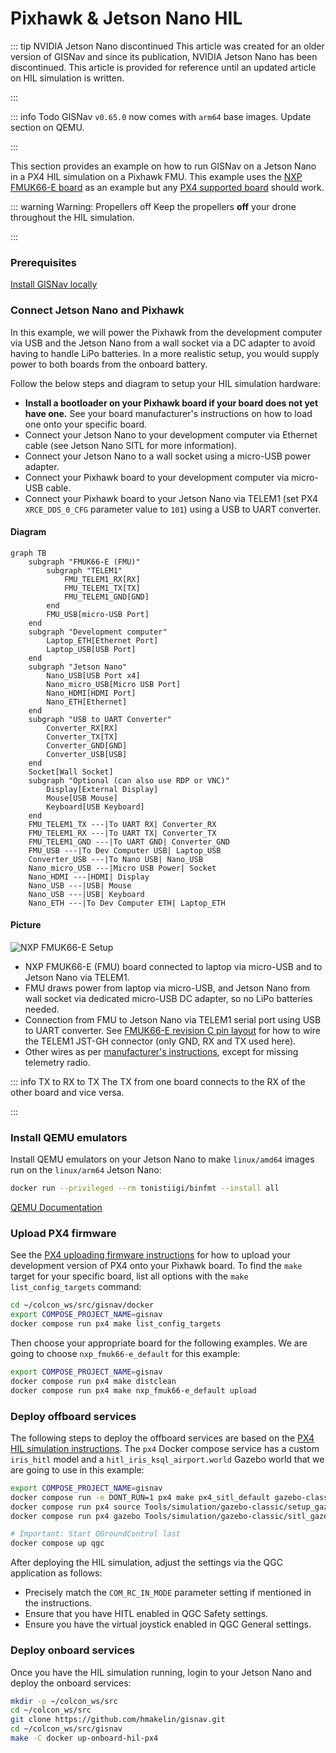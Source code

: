 # Pixhawk & Jetson Nano HIL

::: tip NVIDIA Jetson Nano discontinued
This article was created for an older version of GISNav and since its publication, NVIDIA Jetson Nano has been discontinued. This article is provided for reference until an updated article on HIL simulation is written.

:::

::: info Todo
GISNav `v0.65.0` now comes with `arm64` base images. Update section on QEMU.

:::

This section provides an example on how to run GISNav on a Jetson Nano in a PX4 HIL simulation on a Pixhawk FMU. This example uses the [NXP FMUK66-E board](https://docs.px4.io/main/en/flight_controller/nxp_rddrone_fmuk66.html) as an example but any [PX4 supported board](https://px4.io/autopilots/) should work.

::: warning Warning: Propellers off
Keep the propellers **off** your drone throughout the HIL simulation.

:::

### Prerequisites

[Install GISNav locally](./install-locally)

### Connect Jetson Nano and Pixhawk

In this example, we will power the Pixhawk from the development computer via USB and the Jetson Nano from a wall socket via a DC adapter to avoid having to handle LiPo batteries. In a more realistic setup, you would supply power to both boards from the onboard battery.

Follow the below steps and diagram to setup your HIL simulation hardware:

- **Install a bootloader on your Pixhawk board if your board does not yet have one.** See your board manufacturer's instructions on how to load one onto your specific board.
- Connect your Jetson Nano to your development computer via Ethernet cable (see Jetson Nano SITL for more information).
- Connect your Jetson Nano to a wall socket using a micro-USB power adapter.
- Connect your Pixhawk board to your development computer via micro-USB cable.
- Connect your Pixhawk board to your Jetson Nano via TELEM1 (set PX4 `XRCE_DDS_0_CFG` parameter value to `101`) using a USB to UART converter.

#### Diagram

```mermaid
graph TB
    subgraph "FMUK66-E (FMU)"
        subgraph "TELEM1"
            FMU_TELEM1_RX[RX]
            FMU_TELEM1_TX[TX]
            FMU_TELEM1_GND[GND]
        end
        FMU_USB[micro-USB Port]
    end
    subgraph "Development computer"
        Laptop_ETH[Ethernet Port]
        Laptop_USB[USB Port]
    end
    subgraph "Jetson Nano"
        Nano_USB[USB Port x4]
        Nano_micro_USB[Micro USB Port]
        Nano_HDMI[HDMI Port]
        Nano_ETH[Ethernet]
    end
    subgraph "USB to UART Converter"
        Converter_RX[RX]
        Converter_TX[TX]
        Converter_GND[GND]
        Converter_USB[USB]
    end
    Socket[Wall Socket]
    subgraph "Optional (can also use RDP or VNC)"
        Display[External Display]
        Mouse[USB Mouse]
        Keyboard[USB Keyboard]
    end
    FMU_TELEM1_TX ---|To UART RX| Converter_RX
    FMU_TELEM1_RX ---|To UART TX| Converter_TX
    FMU_TELEM1_GND ---|To UART GND| Converter_GND
    FMU_USB ---|To Dev Computer USB| Laptop_USB
    Converter_USB ---|To Nano USB| Nano_USB
    Nano_micro_USB ---|Micro USB Power| Socket
    Nano_HDMI ---|HDMI| Display
    Nano_USB ---|USB| Mouse
    Nano_USB ---|USB| Keyboard
    Nano_ETH ---|To Dev Computer ETH| Laptop_ETH
```

#### Picture

![NXP FMUK66-E Setup](/public/gisnav_hil_fmuk66-e_setup.jpg)

* NXP FMUK66-E (FMU) board connected to laptop via micro-USB and to Jetson Nano via TELEM1.
* FMU draws power from laptop via micro-USB, and Jetson Nano from wall socket via dedicated micro-USB DC adapter, so no LiPo batteries needed.
* Connection from FMU to Jetson Nano via TELEM1 serial port using USB to UART converter. See [FMUK66-E revision C pin layout](https://nxp.gitbook.io/hovergames/rddrone-fmuk66/connectors/telemetry-1) for how to wire the TELEM1 JST-GH connector (only GND, RX and TX used here).
* Other wires as per [manufacturer's instructions](https://nxp.gitbook.io/hovergames/userguide/assembly/connecting-all-fmu-wires), except for missing telemetry radio.

::: info TX to RX to TX
The TX from one board connects to the RX of the other board and vice versa.

:::

### Install QEMU emulators

Install QEMU emulators on your Jetson Nano to make `linux/amd64` images run on the `linux/arm64` Jetson Nano:

```bash
docker run --privileged --rm tonistiigi/binfmt --install all
```

[QEMU Documentation](https://docs.docker.com/build/building/multi-platform/#building-multi-platform-images)

### Upload PX4 firmware

See the [PX4 uploading firmware instructions](https://docs.px4.io/main/en/dev_setup/building_px4.html#uploading-firmware-flashing-the-board) for how to upload your development version of PX4 onto your Pixhawk board. To find the `make` target for your specific board, list all options with the `make list_config_targets` command:

```bash
cd ~/colcon_ws/src/gisnav/docker
export COMPOSE_PROJECT_NAME=gisnav
docker compose run px4 make list_config_targets
```

Then choose your appropriate board for the following examples. We are going to choose `nxp_fmuk66-e_default` for this example:

```bash
export COMPOSE_PROJECT_NAME=gisnav
docker compose run px4 make distclean
docker compose run px4 make nxp_fmuk66-e_default upload
```

### Deploy offboard services

The following steps to deploy the offboard services are based on the [PX4 HIL simulation instructions](https://docs.px4.io/main/en/simulation/hitl.html). The `px4` Docker compose service has a custom `iris_hitl` model and a `hitl_iris_ksql_airport.world` Gazebo world that we are going to use in this example:

```bash
export COMPOSE_PROJECT_NAME=gisnav
docker compose run -e DONT_RUN=1 px4 make px4_sitl_default gazebo-classic
docker compose run px4 source Tools/simulation/gazebo-classic/setup_gazebo.bash $(pwd) $(pwd)/build/px4_sitl_default
docker compose run px4 gazebo Tools/simulation/gazebo-classic/sitl_gazebo-classic/worlds/hitl_iris_ksql_airport.world

# Important: Start QGroundControl last
docker compose up qgc
```

After deploying the HIL simulation, adjust the settings via the QGC application as follows:

- Precisely match the `COM_RC_IN_MODE` parameter setting if mentioned in the instructions.
- Ensure that you have HITL enabled in QGC Safety settings.
- Ensure you have the virtual joystick enabled in QGC General settings.

### Deploy onboard services

Once you have the HIL simulation running, login to your Jetson Nano and deploy the onboard services:

```bash
mkdir -p ~/colcon_ws/src
cd ~/colcon_ws/src
git clone https://github.com/hmakelin/gisnav.git
cd ~/colcon_ws/src/gisnav
make -C docker up-onboard-hil-px4
```
